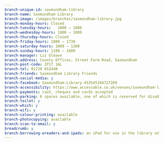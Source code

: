 ```yaml
---
branch-unique-id: saxmundham-library
branch-name: Saxmundham Library
branch-image: /images/branches/saxmundham-library.jpg
branch-monday-hours: Closed
branch-tuesday-hours:	1000 – 1800
branch-wednesday-hours: 1000 – 1800
branch-thursday-hours: Closed
branch-friday-hours: 1000 – 1730
branch-saturday-hours: 1000 – 1300
branch-sunday-hours: 1100 – 1600
branch-manager: Liz Gleave
branch-address: County Offices, Street Farm Road, Saxmundham
branch-post-code: IP17 1AL
branch-tel: 01728 652440
branch-friends: Saxmundham Library Friends
branch-social-media: y
branch-facebook: Saxmundham-Library-453545194727269
branch-accessibility: https://www.accessable.co.uk/venues/saxmundham-library
branch-payments: cash, cheques and cards accepted
branch-parking: 6 spaces available, one of which is reserved for disabled customers
branch-toilet: y
branch-which: y
branch-wifi: y
branch-colour-printing: available
branch-photocopying: available
branch-scan-to-email: y
breadcrumb: y
branch-borrowing-ereaders-and-ipads: an iPad for use in the library only
---
```

